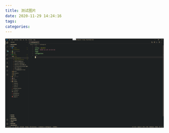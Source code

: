 ```yaml
---
title: 测试图片
date: 2020-11-29 14:24:16
tags:
categories:
---
```

![picture 1](../../assets/image/2020-11-29-14-25-13.png)
